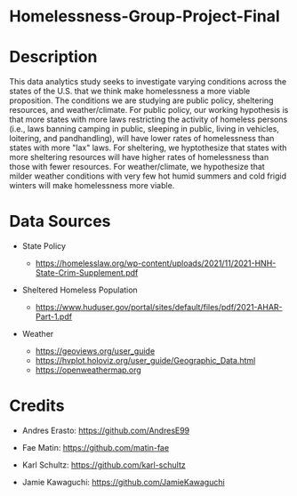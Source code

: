 # Homelessness-Group-Project-Final
# Description

This data analytics study seeks to investigate varying conditions across the states of the U.S. that we think make homelessness a more viable proposition. The conditions we are studying are public policy, sheltering resources, and weather/climate. For public policy, our working hypothesis is that more states with more laws restricting the activity of homeless persons (i.e., laws banning camping in public, sleeping in public, living in vehicles, loitering, and pandhandling), will have lower rates of homelessness than states with more "lax" laws. For sheltering, we hyptothesize that states with more sheltering resources will have higher rates of homelessness than those with fewer resources. For weather/climate, we hypothesize that milder weather conditions with very few hot humid summers and cold frigid winters will make homelessness more viable.

# Data Sources

- State Policy
  - https://homelesslaw.org/wp-content/uploads/2021/11/2021-HNH-State-Crim-Supplement.pdf
 
- Sheltered Homeless Population
  - https://www.huduser.gov/portal/sites/default/files/pdf/2021-AHAR-Part-1.pdf
    
- Weather
  - https://geoviews.org/user_guide
  - https://hvplot.holoviz.org/user_guide/Geographic_Data.html
  - https://openweathermap.org
  
# Credits

- Andres Erasto: https://github.com/AndresE99

- Fae Matin: https://github.com/matin-fae

- Karl Schultz: https://github.com/karl-schultz

- Jamie Kawaguchi: https://github.com/JamieKawaguchi
